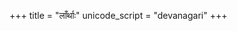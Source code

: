 +++
title = "लाँर्थाः"
unicode_script = "devanagari"
+++

<div class="spreadsheet" src="../lArthAH.toml"> </div>  

